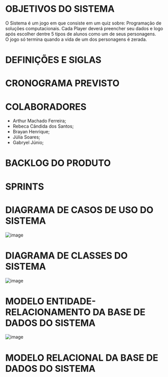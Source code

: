 # OBJETIVOS DO SISTEMA
O Sistema é um jogo em que consiste em um quiz sobre: Programação  de soluções computacionais. Cada Player deverá preencher seu dados e logo após escolher dentre 5 tipos de alunos como um de seus personagens.                          
O jogo só termina quando a vida de um dos personagens é zerada.
# DEFINIÇÕES E SIGLAS
# CRONOGRAMA PREVISTO
# COLABORADORES
- Arthur Machado Ferreira;
- Rebeca Cândida dos Santos;
- Brayan Henrique;
- Júlia Soares;
- Gabryel Júnio;
# BACKLOG DO PRODUTO
# SPRINTS
# DIAGRAMA DE CASOS DE USO DO SISTEMA
![image](https://user-images.githubusercontent.com/93957231/144485218-8dc76c88-3aa4-47c7-b172-3c139bad7af0.png)

# DIAGRAMA DE CLASSES DO SISTEMA
![image](https://user-images.githubusercontent.com/90733513/144492376-283fc69f-c530-45ce-9ee0-431134cf535f.png)

# MODELO ENTIDADE-RELACIONAMENTO DA BASE DE DADOS DO SISTEMA
![image](https://user-images.githubusercontent.com/90733513/144491506-afa80272-1057-4e9e-83b9-fc5236c7a930.png)

# MODELO RELACIONAL DA BASE DE DADOS DO SISTEMA
